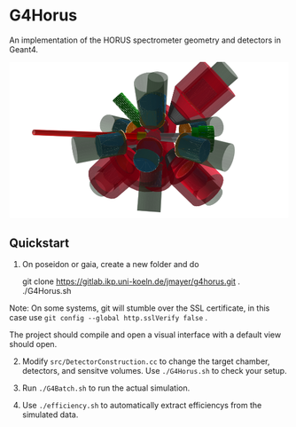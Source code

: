 # G4Horus

An implementation of the HORUS spectrometer geometry and detectors in Geant4.

![G4Horus Default Geometry](doc/g4horus.png)

## Quickstart
1) On poseidon or gaia, create a new folder and do

	git clone https://gitlab.ikp.uni-koeln.de/jmayer/g4horus.git .
	./G4Horus.sh

Note: On some systems, git will stumble over the SSL certificate, in this case use `git config --global http.sslVerify false` .

The project should compile and open a visual interface with a default view should open.

2) Modify `src/DetectorConstruction.cc` to change the target chamber, detectors, and sensitve volumes. Use `./G4Horus.sh` to check your setup.

3) Run `./G4Batch.sh` to run the actual simulation.

4) Use `./efficiency.sh` to automatically extract efficiencys from the simulated data.
